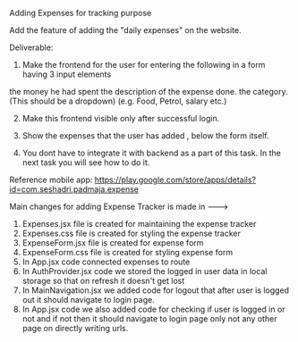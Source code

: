 Adding Expenses for tracking purpose

Add the feature of adding the "daily expenses" on the website.

Deliverable:

1) Make the frontend for the user for entering the following in a form having 3 input elements

the money he had spent
the description of the expense done.
the category.(This should be a dropdown) (e.g. Food, Petrol, salary etc.)

2) Make this frontend visible only after successful login.

3) Show the expenses that the user has added , below the form itself.

4) You dont have to integrate it with backend as a part of this task. In the next task you will see how to do it.


Reference mobile app: https://play.google.com/store/apps/details?id=com.seshadri.padmaja.expense


Main changes for adding Expense Tracker is made in --->
1. Expenses.jsx file is created for maintaining the expense tracker
2. Expenses.css file is created for styling the expense tracker
3. ExpenseForm.jsx file is created for expense form
4. ExpenseForm.css file is created for styling expense form
5. In App.jsx code connected expenses to route 
6. In AuthProvider.jsx code we stored the logged in user data in local storage so that on refresh it doesn't get lost
7. In MainNavigation.jsx we added code for logout that after user is logged out it should navigate to login page.
8. In App.jsx code we also added code for checking if user is logged in or not and if not then it should navigate to login page only not any other page on directly writing urls.